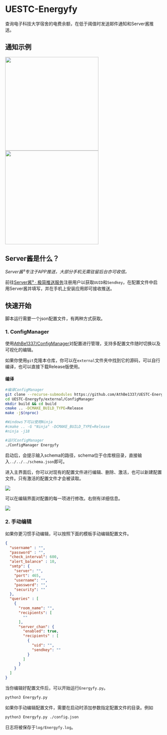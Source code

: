 # UESTC-Energyfy

查询电子科技大学宿舍的电费余额，在低于阈值时发送邮件通知和Server酱推送。

## 通知示例

<img src="https://cloud.athbe.cn/f/Bef9/9USEFCXMK2QMH%602KP%28GX%7DTP.png" width="300" />
<img src="https://cloud.athbe.cn/f/RNtB/578d16a600844487c70255a8e49b6911.jpg" width="300" />

## Server酱是什么？

*Server酱³专注于APP推送，大部分手机无需驻留后台亦可收信。*

前往[Server酱³ · 极简推送服务](https://sc3.ft07.com/)注册用户以获取`UUID`和`Sendkey`，在配置文件中启用Server酱并填写，并在手机上安装应用即可接收推送。

## 快速开始

脚本运行需要一个json配置文件，有两种方式获取。

### 1. ConfigManager

使用[AthBe1337/ConfigManager](https://github.com/AthBe1337/ConfigManager)对配置进行管理，支持多配置文件随时切换以及可视化的编辑。

如果你使用`git`克隆本仓库，你可以在`external`文件夹中找到它的源码，可以自行编译，也可以直接下载Release版使用。

#### 编译

```bash
#编译ConfigManager
git clone --recurse-submodules https://github.com/AthBe1337/UESTC-Energyfy.git
cd UESTC-Energyfy/external/ConfigManager
mkdir build && cd build
cmake .. -DCMAKE_BUILD_TYPE=Release
make -j$(nproc)

#Windows下可以使用Ninja
#cmake .. -G "Ninja" -DCMAKE_BUILD_TYPE=Release
#ninja -j18

#运行ConfigManager
./ConfigManager Energyfy
```
启动后，会提示输入schema的路径，schema位于仓库根目录，直接输入`../../../schema.json`即可。

进入主界面后，你可以对现有的配置文件进行编辑、删除、激活，也可以新建配置文件。只有激活的配置文件才会被读取。

![](https://cloud.athbe.cn/f/PVho/F%5BVMI4FNBOFR%5B9ZU%7BM~98G1.png)

可以在编辑界面对配置的每一项进行修改。右侧有详细信息。

![](https://cloud.athbe.cn/f/w3u6/_JIP5@6UUQ9LW%28T%2958H75MJ.png)

### 2. 手动编辑

如果你更习惯手动编辑，可以按照下面的模板手动编辑配置文件。

```json
{
  "username" : "",
  "password" : "",
  "check_interval": 600,
  "alert_balance" : 10,
  "smtp": {
    "server": "",
    "port": 465,
    "username": "",
    "password": "",
    "security": ""
  },
  "queries" : [
    {
      "room_name": "",
      "recipients": [
        ""
      ],
      "server_chan": {
        "enabled": true,
        "recipients" : [
          {
            "uid": "",
            "sendkey": ""
          }
        ]
      }
    }
  ]
}
```

当你编辑好配置文件后，可以开始运行`Energyfy.py`。

```bash
python3 Energyfy.py
```

如果你手动编辑配置文件，需要在启动时添加参数指定配置文件的目录。例如

```bash
python3 Energyfy.py ./config.json
```

日志将被保存于`log/Energyfy.log`。